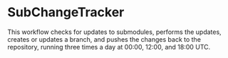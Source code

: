 # SubChangeTracker
This workflow checks for updates to submodules, performs the updates, creates or updates a branch, and pushes the changes back to the repository, running three times a day at 00:00, 12:00, and 18:00 UTC.
